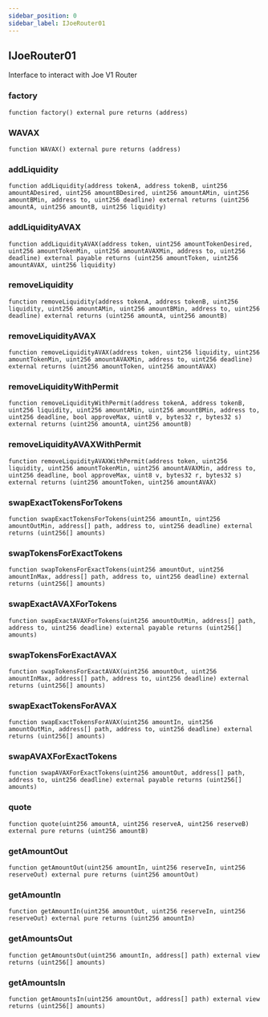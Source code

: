 ```yaml
---
sidebar_position: 0
sidebar_label: IJoeRouter01
---
```


## IJoeRouter01

Interface to interact with Joe V1 Router

### factory

```solidity
function factory() external pure returns (address)
```

### WAVAX

```solidity
function WAVAX() external pure returns (address)
```

### addLiquidity

```solidity
function addLiquidity(address tokenA, address tokenB, uint256 amountADesired, uint256 amountBDesired, uint256 amountAMin, uint256 amountBMin, address to, uint256 deadline) external returns (uint256 amountA, uint256 amountB, uint256 liquidity)
```

### addLiquidityAVAX

```solidity
function addLiquidityAVAX(address token, uint256 amountTokenDesired, uint256 amountTokenMin, uint256 amountAVAXMin, address to, uint256 deadline) external payable returns (uint256 amountToken, uint256 amountAVAX, uint256 liquidity)
```

### removeLiquidity

```solidity
function removeLiquidity(address tokenA, address tokenB, uint256 liquidity, uint256 amountAMin, uint256 amountBMin, address to, uint256 deadline) external returns (uint256 amountA, uint256 amountB)
```

### removeLiquidityAVAX

```solidity
function removeLiquidityAVAX(address token, uint256 liquidity, uint256 amountTokenMin, uint256 amountAVAXMin, address to, uint256 deadline) external returns (uint256 amountToken, uint256 amountAVAX)
```

### removeLiquidityWithPermit

```solidity
function removeLiquidityWithPermit(address tokenA, address tokenB, uint256 liquidity, uint256 amountAMin, uint256 amountBMin, address to, uint256 deadline, bool approveMax, uint8 v, bytes32 r, bytes32 s) external returns (uint256 amountA, uint256 amountB)
```

### removeLiquidityAVAXWithPermit

```solidity
function removeLiquidityAVAXWithPermit(address token, uint256 liquidity, uint256 amountTokenMin, uint256 amountAVAXMin, address to, uint256 deadline, bool approveMax, uint8 v, bytes32 r, bytes32 s) external returns (uint256 amountToken, uint256 amountAVAX)
```

### swapExactTokensForTokens

```solidity
function swapExactTokensForTokens(uint256 amountIn, uint256 amountOutMin, address[] path, address to, uint256 deadline) external returns (uint256[] amounts)
```

### swapTokensForExactTokens

```solidity
function swapTokensForExactTokens(uint256 amountOut, uint256 amountInMax, address[] path, address to, uint256 deadline) external returns (uint256[] amounts)
```

### swapExactAVAXForTokens

```solidity
function swapExactAVAXForTokens(uint256 amountOutMin, address[] path, address to, uint256 deadline) external payable returns (uint256[] amounts)
```

### swapTokensForExactAVAX

```solidity
function swapTokensForExactAVAX(uint256 amountOut, uint256 amountInMax, address[] path, address to, uint256 deadline) external returns (uint256[] amounts)
```

### swapExactTokensForAVAX

```solidity
function swapExactTokensForAVAX(uint256 amountIn, uint256 amountOutMin, address[] path, address to, uint256 deadline) external returns (uint256[] amounts)
```

### swapAVAXForExactTokens

```solidity
function swapAVAXForExactTokens(uint256 amountOut, address[] path, address to, uint256 deadline) external payable returns (uint256[] amounts)
```

### quote

```solidity
function quote(uint256 amountA, uint256 reserveA, uint256 reserveB) external pure returns (uint256 amountB)
```

### getAmountOut

```solidity
function getAmountOut(uint256 amountIn, uint256 reserveIn, uint256 reserveOut) external pure returns (uint256 amountOut)
```

### getAmountIn

```solidity
function getAmountIn(uint256 amountOut, uint256 reserveIn, uint256 reserveOut) external pure returns (uint256 amountIn)
```

### getAmountsOut

```solidity
function getAmountsOut(uint256 amountIn, address[] path) external view returns (uint256[] amounts)
```

### getAmountsIn

```solidity
function getAmountsIn(uint256 amountOut, address[] path) external view returns (uint256[] amounts)
```

